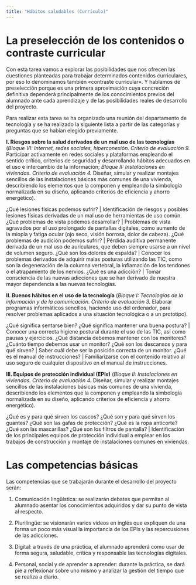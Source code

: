 ```yaml
---
title: "Hábitos saludables (Currículo)"
---
```


# La preselección de los contenidos o contraste curricular

Con esta tarea vamos a explorar las posibilidades que nos ofrecen las cuestiones planteadas para trabajar determinados contenidos curriculares, por eso lo denominamos también «contraste curricular». Y hablamos de preselección porque es una primera aproximación cuya concreción definitiva dependerá principalmente de los conocimientos previos del alumnado ante cada aprendizaje y de las posibilidades reales de desarrollo del proyecto.

Para realizar esta tarea se ha organizado una reunión del departamento de tecnología y se ha realizado la siguiente lista a partir de las categorías y preguntas que se habían elegido previamente.

**I. Riesgos sobre la salud derivados de un mal uso de las tecnologías** (*Bloque VI: Internet, redes sociales, hiperconexión. Criterio de evaluación 9.* Participar activamente en redes sociales y plataformas empleando el sentido crítico, criterios de seguridad y desarrollando hábitos adecuados en el uso e intercambio de la información; *Bloque II: Instalaciones en viviendas. Criterio de evaluación 4.* Diseñar, simular y realizar montajes sencillos de las instalaciones básicas más comunes de una vivienda, describiendo los elementos que la componen y empleando la simbología normalizada en su diseño, aplicando criterios de eficiencia y ahorro energético).

¿Qué lesiones físicas podemos sufrir? | Identificación de riesgos y posibles lesiones físicas derivadas de un mal uso de herramientas de uso común.
¿Qué problemas de vista podemos desarrollar? | Problemas de vista agravados por el uso prolongado de pantallas digitales, como aumento de la miopía y fatiga ocular (ojo seco, visión borrosa, dolor de cabeza).
¿Qué problemas de audición podemos sufrir? | Pérdida auditiva permanente derivada de un mal uso de auriculares, que deben siempre usarse a un nivel de volumen seguro.
¿Qué son los dolores de espalda? | Conocer los problemas derivados de adquirir malas posturas utilizando las TIC, como son la degeneración de la columna vertebral, la inflamación de los tendones o el atrapamiento de los nervios.
¿Qué es una adicción? | Tomar consciencia de las nuevas adicciones que se han derivado de nuestra mayor dependencia a las nuevas tecnologías.

**II. Buenos hábitos en el uso de la tecnología** (*Bloque I: Tecnologías de la información y de la comunicación. Criterio de evaluación 3.* Elaborar programas informáticos sencillos, haciendo uso del ordenador, para resolver problemas aplicados a una situación tecnológica o a un prototipo).

¿Qué significa sentarse bien? ¿Qué significa mantener una buena postura? | Conocer una correcta higiene postural durante el uso de las TIC, así como pausas y ejercicios.
¿Qué distancia debemos mantener con los monitores? ¿Cuánto tiempo debemos usar un monitor? ¿Qué son los descansos y para qué sirven? | Saber cuál debe ser la posición correcta de un monitor.
¿Qué es el manual de instrucciones? | Familiarizarse con el contenido relativo al uso seguro de cualquier dispositivo en el manual de instrucciones.

**III. Equipos de protección individual (EPIs)** (*Bloque II: Instalaciones en viviendas. Criterio de evaluación 4.* Diseñar, simular y realizar montajes sencillos de las instalaciones básicas más comunes de una vivienda, describiendo los elementos que la componen y empleando la simbología normalizada en su diseño, aplicando criterios de eficiencia y ahorro energético).

¿Qué es y para qué sirven los cascos? ¿Qué son y para qué sirven los guantes? ¿Qué son las gafas de protección? ¿Qué es la ropa anticorte? ¿Qué son las mascarillas? ¿Qué son los filtros de pantalla? | Identificación de los principales equipos de protección individual a emplear en los trabajos de construcción y montaje de instalaciones comunes en viviendas.

# Las competencias básicas

Las competencias que se trabajarán durante el desarrollo del proyecto serán:

1. Comunicación lingüística: se realizarán debates que permitan al alumnado asentar los conocimientos adquiridos y dar su punto de vista al respecto.

2. Plurilingüe: se visionarán varios videos en inglés que expliquen de una forma un poco más visual la importancia de los EPIs y las repercusiones de las adicciones.

3. Digital: a través de una práctica, el alumnado aprenderá como usar de forma segura, saludable, crítica y responsable las tecnologías digitales. 

4. Personal, social y de aprender a aprender: durante la práctica, se dará pie a reflexionar sobre uno mismo y analizar la gestión del tiempo que se realiza a diario. 

